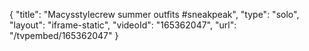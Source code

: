 {
    "title": "Macysstylecrew summer outfits #sneakpeak",
    "type": "solo",
    "layout": "iframe-static",
    "videoId": "165362047",
    "url": "\/tvpembed\/165362047"
}